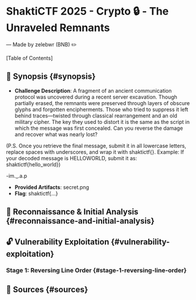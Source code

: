 # ShaktiCTF 2025 - Crypto 🔒 - The Unraveled Remnants

— Made by zelebwr (BNB) ✏️

[Table of Contents]

## 🎯 Synopsis {#synopsis}

-   **Challenge Description**: A fragment of an ancient communication protocol was uncovered during a recent server excavation. Though partially erased, the remnants were preserved through layers of obscure glyphs and forgotten encipherments. Those who tried to suppress it left behind traces—twisted through classical rearrangement and an old military cipher. The key they used to distort it is the same as the script in which the message was first concealed. Can you reverse the damage and recover what was nearly lost?

(P.S. Once you retrieve the final message, submit it in all lowercase letters, replace spaces with underscores, and wrap it with shaktictf{}. Example: If your decoded message is HELLOWORLD, submit it as: shaktictf{hello_world})

-im.\_.a.p

-   **Provided Artifacts**: secret.png
-   **Flag**: shaktictf{...}

## 🔎 Reconnaissance & Initial Analysis {#reconnaissance-and-initial-analysis}

## 🔓 Vulnerability Exploitation {#vulnerability-exploitation}

### Stage 1: Reversing Line Order {#stage-1-reversing-line-order}

## 📖 Sources {#sources}
